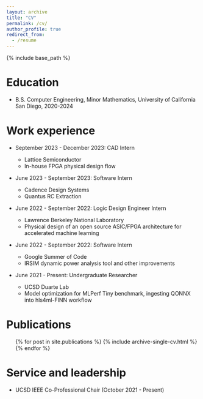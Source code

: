 ```yaml
---
layout: archive
title: "CV"
permalink: /cv/
author_profile: true
redirect_from:
  - /resume
---
```


{% include base_path %}

Education
======
* B.S. Computer Engineering, Minor Mathematics, University of California San Diego, 2020-2024

Work experience 
======
* September 2023 - December 2023: CAD Intern
  * Lattice Semiconductor
  * In-house FPGA physical design flow

* June 2023 - September 2023: Software Intern
  * Cadence Design Systems
  * Quantus RC Extraction

* June 2022 - September 2022: Logic Design Engineer Intern
  * Lawrence Berkeley National Laboratory
  * Physical design of an open source ASIC/FPGA architecture for accelerated machine learning

* June 2022 - September 2022: Software Intern
  * Google Summer of Code
  * IRSIM dynamic power analysis tool and other improvements

* June 2021 - Present: Undergraduate Researcher
  * UCSD Duarte Lab
  * Model optimization for MLPerf Tiny benchmark, ingesting QONNX into hls4ml-FINN workflow

Publications
======
  <ul>{% for post in site.publications %}
    {% include archive-single-cv.html %}
  {% endfor %}</ul>
  
Service and leadership
======
* UCSD IEEE Co-Professional Chair (October 2021 - Present)
